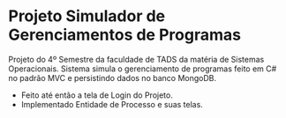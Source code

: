 # Projeto Simulador de Gerenciamentos de Programas
Projeto do 4º Semestre da faculdade de TADS da matéria de Sistemas Operacionais.
Sistema simula o gerenciamento de programas feito em C# no padrão MVC e persistindo dados no banco MongoDB.

- Feito até então a tela de Login do Projeto.
- Implementado Entidade de Processo e suas telas.

